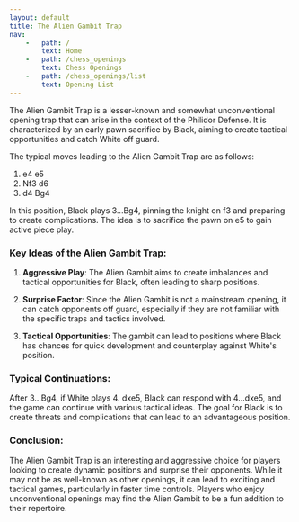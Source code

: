```yaml
---
layout: default
title: The Alien Gambit Trap
nav:
    -   path: /
        text: Home
    -   path: /chess_openings
        text: Chess Openings
    -   path: /chess_openings/list
        text: Opening List
---
```

The Alien Gambit Trap is a lesser-known and somewhat unconventional opening trap that can arise in the context of the Philidor Defense. It is characterized by an early pawn sacrifice by Black, aiming to create tactical opportunities and catch White off guard.

The typical moves leading to the Alien Gambit Trap are as follows:

1. e4 e5
2. Nf3 d6
3. d4 Bg4

In this position, Black plays 3...Bg4, pinning the knight on f3 and preparing to create complications. The idea is to sacrifice the pawn on e5 to gain active piece play.

### Key Ideas of the Alien Gambit Trap:

1. **Aggressive Play**: The Alien Gambit aims to create imbalances and tactical opportunities for Black, often leading to sharp positions.

2. **Surprise Factor**: Since the Alien Gambit is not a mainstream opening, it can catch opponents off guard, especially if they are not familiar with the specific traps and tactics involved.

3. **Tactical Opportunities**: The gambit can lead to positions where Black has chances for quick development and counterplay against White's position.

### Typical Continuations:

After 3...Bg4, if White plays 4. dxe5, Black can respond with 4...dxe5, and the game can continue with various tactical ideas. The goal for Black is to create threats and complications that can lead to an advantageous position.

### Conclusion:

The Alien Gambit Trap is an interesting and aggressive choice for players looking to create dynamic positions and surprise their opponents. While it may not be as well-known as other openings, it can lead to exciting and tactical games, particularly in faster time controls. Players who enjoy unconventional openings may find the Alien Gambit to be a fun addition to their repertoire.